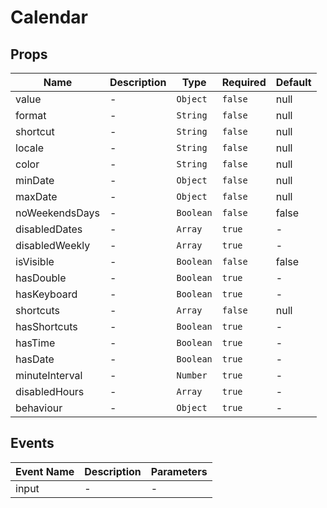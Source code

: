 # Calendar

## Props

<!-- @vuese:Calendar:props:start -->

| Name           | Description | Type      | Required | Default |
| -------------- | ----------- | --------- | -------- | ------- |
| value          | -           | `Object`  | `false`  | null    |
| format         | -           | `String`  | `false`  | null    |
| shortcut       | -           | `String`  | `false`  | null    |
| locale         | -           | `String`  | `false`  | null    |
| color          | -           | `String`  | `false`  | null    |
| minDate        | -           | `Object`  | `false`  | null    |
| maxDate        | -           | `Object`  | `false`  | null    |
| noWeekendsDays | -           | `Boolean` | `false`  | false   |
| disabledDates  | -           | `Array`   | `true`   | -       |
| disabledWeekly | -           | `Array`   | `true`   | -       |
| isVisible      | -           | `Boolean` | `false`  | false   |
| hasDouble      | -           | `Boolean` | `true`   | -       |
| hasKeyboard    | -           | `Boolean` | `true`   | -       |
| shortcuts      | -           | `Array`   | `false`  | null    |
| hasShortcuts   | -           | `Boolean` | `true`   | -       |
| hasTime        | -           | `Boolean` | `true`   | -       |
| hasDate        | -           | `Boolean` | `true`   | -       |
| minuteInterval | -           | `Number`  | `true`   | -       |
| disabledHours  | -           | `Array`   | `true`   | -       |
| behaviour      | -           | `Object`  | `true`   | -       |

<!-- @vuese:Calendar:props:end -->

## Events

<!-- @vuese:Calendar:events:start -->

| Event Name | Description | Parameters |
| ---------- | ----------- | ---------- |
| input      | -           | -          |

<!-- @vuese:Calendar:events:end -->
